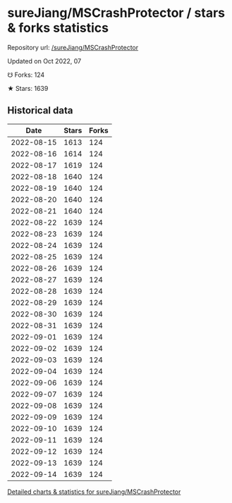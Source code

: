 # sureJiang/MSCrashProtector / stars & forks statistics

Repository url: [/sureJiang/MSCrashProtector](https://github.com/sureJiang/MSCrashProtector)

Updated on Oct 2022, 07

☋ Forks: 124

★ Stars: 1639

## Historical data
| Date | Stars | Forks |
|------|-------|-------|
| 2022-08-15 | 1613 | 124 | 
| 2022-08-16 | 1614 | 124 | 
| 2022-08-17 | 1619 | 124 | 
| 2022-08-18 | 1640 | 124 | 
| 2022-08-19 | 1640 | 124 | 
| 2022-08-20 | 1640 | 124 | 
| 2022-08-21 | 1640 | 124 | 
| 2022-08-22 | 1639 | 124 | 
| 2022-08-23 | 1639 | 124 | 
| 2022-08-24 | 1639 | 124 | 
| 2022-08-25 | 1639 | 124 | 
| 2022-08-26 | 1639 | 124 | 
| 2022-08-27 | 1639 | 124 | 
| 2022-08-28 | 1639 | 124 | 
| 2022-08-29 | 1639 | 124 | 
| 2022-08-30 | 1639 | 124 | 
| 2022-08-31 | 1639 | 124 | 
| 2022-09-01 | 1639 | 124 | 
| 2022-09-02 | 1639 | 124 | 
| 2022-09-03 | 1639 | 124 | 
| 2022-09-04 | 1639 | 124 | 
| 2022-09-06 | 1639 | 124 | 
| 2022-09-07 | 1639 | 124 | 
| 2022-09-08 | 1639 | 124 | 
| 2022-09-09 | 1639 | 124 | 
| 2022-09-10 | 1639 | 124 | 
| 2022-09-11 | 1639 | 124 | 
| 2022-09-12 | 1639 | 124 | 
| 2022-09-13 | 1639 | 124 | 
| 2022-09-14 | 1639 | 124 | 


[Detailed charts & statistics for sureJiang/MSCrashProtector](https://reviewgithub.com/rep/sureJiang/MSCrashProtector)
